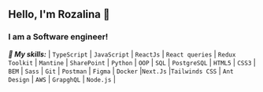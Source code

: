 ## Hello, I'm Rozalina 👋
### I am a Software engineer!

***🌱 My skills:***
| `TypeScript` | `JavaScript` | `ReactJs` | `React queries` | `Redux Toolkit` | `Mantine` | `SharePoint` | `Python` | `OOP` | `SQL` | `PostgreSQL` | `HTML5` | `CSS3` | `BEM` | `Sass` | `Git` | `Postman` | `Figma` | `Docker` |`Next.Js` |`Tailwinds CSS` | `Ant Design` | `AWS` | `GrapghQL` | `Node.js` |

